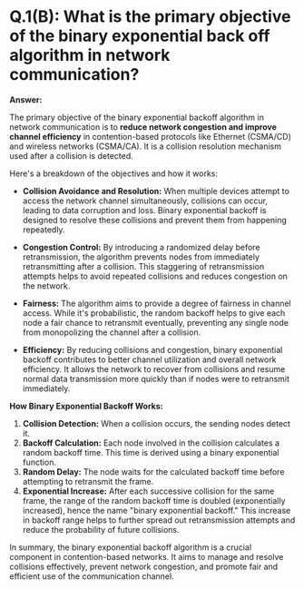 # Q.1(B): What is the primary objective of the binary exponential back off algorithm in network communication?

**Answer:**

The primary objective of the binary exponential backoff algorithm in network communication is to **reduce network congestion and improve channel efficiency** in contention-based protocols like Ethernet (CSMA/CD) and wireless networks (CSMA/CA). It is a collision resolution mechanism used after a collision is detected.

Here's a breakdown of the objectives and how it works:

*   **Collision Avoidance and Resolution:** When multiple devices attempt to access the network channel simultaneously, collisions can occur, leading to data corruption and loss. Binary exponential backoff is designed to resolve these collisions and prevent them from happening repeatedly.

*   **Congestion Control:** By introducing a randomized delay before retransmission, the algorithm prevents nodes from immediately retransmitting after a collision. This staggering of retransmission attempts helps to avoid repeated collisions and reduces congestion on the network.

*   **Fairness:** The algorithm aims to provide a degree of fairness in channel access. While it's probabilistic, the random backoff helps to give each node a fair chance to retransmit eventually, preventing any single node from monopolizing the channel after a collision.

*   **Efficiency:** By reducing collisions and congestion, binary exponential backoff contributes to better channel utilization and overall network efficiency. It allows the network to recover from collisions and resume normal data transmission more quickly than if nodes were to retransmit immediately.

**How Binary Exponential Backoff Works:**

1.  **Collision Detection:** When a collision occurs, the sending nodes detect it.
2.  **Backoff Calculation:** Each node involved in the collision calculates a random backoff time. This time is derived using a binary exponential function.
3.  **Random Delay:** The node waits for the calculated backoff time before attempting to retransmit the frame.
4.  **Exponential Increase:** After each successive collision for the same frame, the range of the random backoff time is doubled (exponentially increased), hence the name "binary exponential backoff." This increase in backoff range helps to further spread out retransmission attempts and reduce the probability of future collisions.

In summary, the binary exponential backoff algorithm is a crucial component in contention-based networks. It aims to manage and resolve collisions effectively, prevent network congestion, and promote fair and efficient use of the communication channel.
